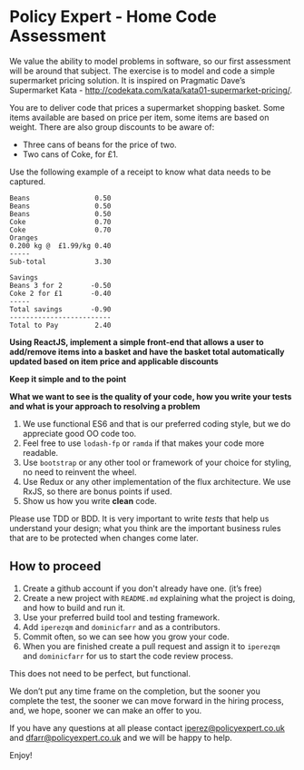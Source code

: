 # Policy Expert - Home Code Assessment

We value the ability to model problems in software, so our first assessment will be around that subject. The exercise is to model and code a simple supermarket pricing solution. It is inspired on Pragmatic Dave’s Supermarket Kata - http://codekata.com/kata/kata01-supermarket-pricing/.

You are to deliver code that prices a supermarket shopping basket. Some items available are based on price per item, some items are based on weight. There are also group discounts to be aware of:

- Three cans of beans for the price of two.
- Two cans of Coke, for £1.

Use the following example of a receipt to know what data needs to be captured.

```
Beans                0.50
Beans                0.50
Beans                0.50
Coke                 0.70
Coke                 0.70
Oranges
0.200 kg @  £1.99/kg 0.40
-----
Sub-total            3.30

Savings
Beans 3 for 2       -0.50
Coke 2 for £1       -0.40
-----
Total savings       -0.90
-------------------------
Total to Pay         2.40
```

**Using ReactJS, implement a simple front-end that allows a user to add/remove items into a basket and have the basket total automatically updated based on item price and applicable discounts**

**Keep it simple and to the point**

**What we want to see is the quality of your code, how you write your tests and what is your approach to resolving a problem**

1. We use functional ES6 and that is our preferred coding style, but we do appreciate good OO code too.
2. Feel free to use ``lodash-fp`` or ``ramda`` if that makes your code more readable.
3. Use ``bootstrap`` or any other tool or framework of your choice for styling, no need to reinvent the wheel.
4. Use Redux or any other implementation of the flux architecture. We use RxJS, so there are bonus points if used.
5. Show us how you write **clean** code.

Please use TDD or BDD. It is very important to write *tests* that help us understand your design; what you think are the important business rules that are to be protected when changes come later.

## How to proceed
1. Create a github account if you don't already have one. (it’s free)
2. Create a new project with ``README.md`` explaining what the project is doing, and how to build and run it.
3. Use your preferred build tool and testing framework.
4. Add ``iperezqm`` and ``dominicfarr`` and as a contributors.
5. Commit often, so we can see how you grow your code.
6. When you are finished create a pull request and assign it to ``iperezqm`` and ``dominicfarr`` for us to start the code review process.

This does not need to be perfect, but functional.

We don’t put any time frame on the completion, but the sooner you complete the test, the sooner we can move forward in the hiring process, and, we hope, sooner we can make an offer to you.

If you have any questions at all please contact [iperez@policyexpert.co.uk](mailto:iperez@policyexpert.co.uk) and [dfarr@policyexpert.co.uk](mailto:dfarr@policyexpert.co.uk) and we will be happy to help.

Enjoy!
